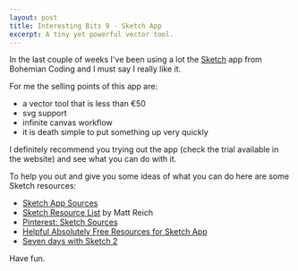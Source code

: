 ```yaml
---
layout: post
title: Interesting Bits 9 - Sketch App
excerpt: A tiny yet powerful vector tool.
---
```


In the last couple of weeks I've been using a lot the [Sketch](http://www.bohemiancoding.com/sketch/) app from Bohemian Coding and I must say I really like it.

For me the selling points of this app are:

- a vector tool that is less than €50
- svg support
- infinite canvas workflow
- it is death simple to put something up very quickly

I definitely recommend you trying out the app (check the trial available in the website) and see what you can do with it.

To help you out and give you some ideas of what you can do here are some Sketch resources:

- [Sketch App Sources](http://www.sketchappsources.com/)
- [Sketch Resource List](http://mattreich.net/journal/sketch-resource-list) by Matt Reich
- [Pinterest: Sketch Sources](http://pinterest.com/sketchsources/resources/)
- [Helpful Absolutely Free Resources for Sketch App](http://www.land-of-web.com/resources/helpful-absolutely-free-resources-for-sketch-app.html)
- [Seven days with Sketch 2](http://theindustry.cc/2012/05/08/7-days-with-sketch-2/)

Have fun.